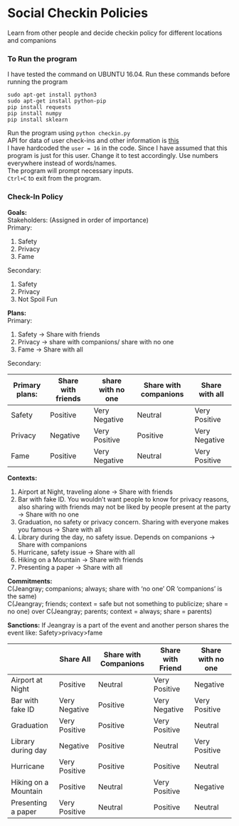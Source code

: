 # Social Checkin Policies
Learn from other people and decide checkin policy for different locations and companions
  
### To Run the program  
I have tested the command on UBUNTU 16.04. Run these commands before running the program   
``` sudo apt-get update   
sudo apt-get install python3    
sudo apt-get install python-pip   
pip install requests   
pip install numpy   
pip install sklearn   
```   
Run the program using `python checkin.py`  
API for data of user check-ins and other information is [this](http://yangtze.csc.ncsu.edu:9090/csc555checkinf18-sandbox-sd/services.jsp)   
I have hardcoded the `user = 16` in the code. Since I have assumed that this program is just for this user. Change it to test accordingly. Use numbers everywhere instead of words/names.   
The program will prompt necessary inputs.   
`Ctrl+C` to exit from the program.   
   
### Check-In Policy  
    
**Goals:**   
Stakeholders: (Assigned in order of importance)   
Primary:   	
1. Safety   
2. Privacy   
3. Fame     
    
Secondary:	
1. Safety   
2. Privacy   
3. Not Spoil Fun   		
  
**Plans:**   
Primary:	
1. Safety -> Share with friends   
2. Privacy -> share with companions/ share with no one   
3. Fame -> Share with all    
  
Secondary:	 
    
|    Primary plans:     |    Share with friends    |    share with no one    |    Share with companions    |    Share with all    |
|-----------------------|--------------------------|-------------------------|-----------------------------|----------------------|
|    Safety             |    Positive              |    Very Negative        |    Neutral                  |    Very Positive     |
|    Privacy            |    Negative              |    Very Positive        |    Positive                 |    Very Negative     |
|    Fame               |    Positive              |    Very Negative        |    Neutral                  |    Very Positive     |
		
		
**Contexts:**
1.	Airport at Night, traveling alone 
-> Share with friends
2.	Bar with fake ID. You wouldn’t want people to know for privacy reasons, also sharing with friends may not be liked by people present at the party 
-> Share with no one
3.	Graduation, no safety or privacy concern. Sharing with everyone makes you famous 
-> Share with all
4.	Library during the day, no safety issue. Depends on companions
->	Share with companions
5.	Hurricane, safety issue
->	Share with all
6.	Hiking on a Mountain
->	Share with friends
7.	Presenting a paper
->	Share with all
  
**Commitments:**  
C(Jeangray; companions; always; share with ‘no one’ OR ‘companions’ is the same)   
C(Jeangray; friends; context = safe but not something to publicize; share = no one) over
C(Jeangray; parents; context = always; share = parents)   
   
**Sanctions:**
If Jeangray is a part of the event and another person shares the event like:
Safety>privacy>fame   
   

|                      | Share All     | Share with Companions | Share with Friend | Share with no one |
|----------------------|---------------|-----------------------|-------------------|-------------------|
| Airport at Night     | Positive      | Neutral               | Very Positive     | Negative          |
| Bar with fake ID     | Very Negative | Positive              | Very Negative     | Very Positive     |
| Graduation           | Very Positive | Positive              | Very Positive     | Neutral           |
| Library during day   | Negative      | Positive              | Neutral           | Very Positive     |
| Hurricane            | Very Positive | Positive              | Positive          | Neutral           |
| Hiking on a Mountain | Positive      | Neutral               | Very Positive     | Negative          |
| Presenting a paper   | Very Positive | Neutral               | Positive          | Neutral           |
